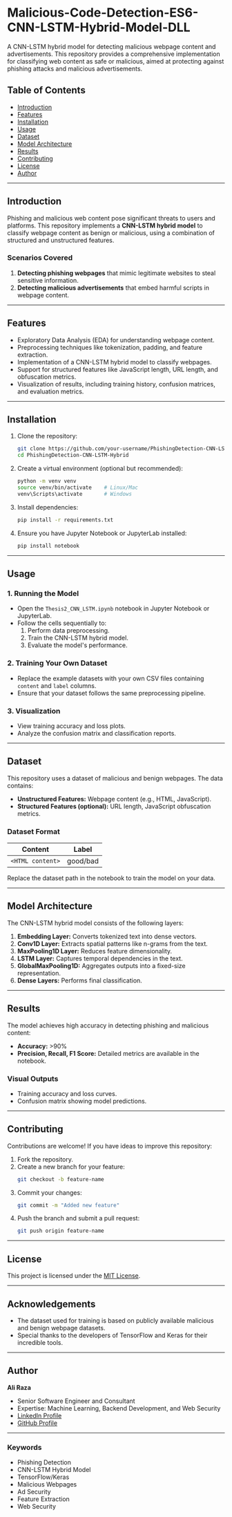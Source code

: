 # **Malicious-Code-Detection-ES6-CNN-LSTM-Hybrid-Model-DLL**

A CNN-LSTM hybrid model for detecting malicious webpage content and advertisements. This repository provides a comprehensive implementation for classifying web content as safe or malicious, aimed at protecting against phishing attacks and malicious advertisements.

## **Table of Contents**
- [Introduction](#introduction)
- [Features](#features)
- [Installation](#installation)
- [Usage](#usage)
- [Dataset](#dataset)
- [Model Architecture](#model-architecture)
- [Results](#results)
- [Contributing](#contributing)
- [License](#license)
- [Author](#author)

---

## **Introduction**
Phishing and malicious web content pose significant threats to users and platforms. This repository implements a **CNN-LSTM hybrid model** to classify webpage content as benign or malicious, using a combination of structured and unstructured features.

### **Scenarios Covered**
1. **Detecting phishing webpages** that mimic legitimate websites to steal sensitive information.
2. **Detecting malicious advertisements** that embed harmful scripts in webpage content.

---

## **Features**
- Exploratory Data Analysis (EDA) for understanding webpage content.
- Preprocessing techniques like tokenization, padding, and feature extraction.
- Implementation of a CNN-LSTM hybrid model to classify webpages.
- Support for structured features like JavaScript length, URL length, and obfuscation metrics.
- Visualization of results, including training history, confusion matrices, and evaluation metrics.

---

## **Installation**

1. Clone the repository:
   ```bash
   git clone https://github.com/your-username/PhishingDetection-CNN-LSTM-Hybrid.git
   cd PhishingDetection-CNN-LSTM-Hybrid
   ```

2. Create a virtual environment (optional but recommended):
   ```bash
   python -m venv venv
   source venv/bin/activate    # Linux/Mac
   venv\Scripts\activate       # Windows
   ```

3. Install dependencies:
   ```bash
   pip install -r requirements.txt
   ```

4. Ensure you have Jupyter Notebook or JupyterLab installed:
   ```bash
   pip install notebook
   ```

---

## **Usage**

### **1. Running the Model**
- Open the `Thesis2_CNN_LSTM.ipynb` notebook in Jupyter Notebook or JupyterLab.
- Follow the cells sequentially to:
  1. Perform data preprocessing.
  2. Train the CNN-LSTM hybrid model.
  3. Evaluate the model's performance.

### **2. Training Your Own Dataset**
- Replace the example datasets with your own CSV files containing `content` and `label` columns.
- Ensure that your dataset follows the same preprocessing pipeline.

### **3. Visualization**
- View training accuracy and loss plots.
- Analyze the confusion matrix and classification reports.

---

## **Dataset**
This repository uses a dataset of malicious and benign webpages. The data contains:
- **Unstructured Features:** Webpage content (e.g., HTML, JavaScript).
- **Structured Features (optional):** URL length, JavaScript obfuscation metrics.

### **Dataset Format**
| Content                | Label     |
|------------------------|-----------|
| `<HTML content>`       | good/bad  |

Replace the dataset path in the notebook to train the model on your data.

---

## **Model Architecture**
The CNN-LSTM hybrid model consists of the following layers:
1. **Embedding Layer:** Converts tokenized text into dense vectors.
2. **Conv1D Layer:** Extracts spatial patterns like n-grams from the text.
3. **MaxPooling1D Layer:** Reduces feature dimensionality.
4. **LSTM Layer:** Captures temporal dependencies in the text.
5. **GlobalMaxPooling1D:** Aggregates outputs into a fixed-size representation.
6. **Dense Layers:** Performs final classification.

---

## **Results**
The model achieves high accuracy in detecting phishing and malicious content:
- **Accuracy:** >90%
- **Precision, Recall, F1 Score:** Detailed metrics are available in the notebook.

### **Visual Outputs**
- Training accuracy and loss curves.
- Confusion matrix showing model predictions.

---

## **Contributing**
Contributions are welcome! If you have ideas to improve this repository:
1. Fork the repository.
2. Create a new branch for your feature:
   ```bash
   git checkout -b feature-name
   ```
3. Commit your changes:
   ```bash
   git commit -m "Added new feature"
   ```
4. Push the branch and submit a pull request:
   ```bash
   git push origin feature-name
   ```

---

## **License**
This project is licensed under the [MIT License](LICENSE).

---

## **Acknowledgements**
- The dataset used for training is based on publicly available malicious and benign webpage datasets.
- Special thanks to the developers of TensorFlow and Keras for their incredible tools.

---

## **Author**
**Ali Raza**
- Senior Software Engineer and Consultant
- Expertise: Machine Learning, Backend Development, and Web Security
- [LinkedIn Profile](https://www.linkedin.com/in/ali-raza-lilani-2729b9aa/)  
- [GitHub Profile](https://github.com/AliRazaLilani)

---

### **Keywords**
- Phishing Detection
- CNN-LSTM Hybrid Model
- TensorFlow/Keras
- Malicious Webpages
- Ad Security
- Feature Extraction
- Web Security
